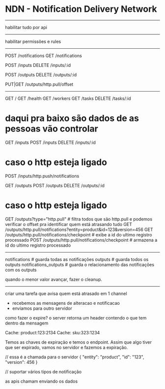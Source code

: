# NDN - Notification Delivery Network

---
habilitar tudo por api

---
habilitar permissões e rules

---
POST /notifications
GET  /notifications

POST   /inputs
DELETE /inputs/:id

POST   /outputs
DELETE /outputs/:id


PUT|GET /outputs/http.pull/offset

---
GET    /
GET    /health
GET    /workers
GET    /tasks
DELETE /tasks/:id

# daqui pra baixo são dados de as pessoas vão controlar
GET    /inputs
POST   /inputs
DELETE /inputs/:id

# caso o http esteja ligado
POST /inputs/http.push/notifications

GET    /outputs
POST   /outputs
DELETE /outputs/:id

# caso o http esteja ligado
GET  /outputs?type="http.pull" # filtra todos que são http.pull e podemos verificar o offset pra identificar quem está atrasando tudo
GET  /outputs/http.pull/notifications?entity=product&id=123&version=456
GET  /outputs/http.pull/notifications/checkpoint # exibe a id do ultimo registro processado
POST /outputs/http.pull/notifications/checkpoint # armazena a id do ultimo registro processado

---
notifications # guarda todas as notificações
outputs # guarda todos os outputs
notifications_outputs # guarda o relacionamento das notificações com os outputs

quando o menor valor avançar, fazer o cleanup.

---
criar uma tarefa que avisa quem está atrasado em 1 channel















- recebemos as mensagens de alteracao e notificacao
- enviamos para outro servidor

como fazer o expire?
o server retorna um header contendo o que tem dentro da mensagem

Cache: product:123:2134
Cache: sku:323:1234

Temos as chaves de expiração e temos o endpoint.
Assim que algo tiver que ser expirado, vamos no servidor e fazemos a expiração.

// essa é a chamada para o servidor
{
  "entity": "product",
  "id": "123",
  "version": 456
}

// suportar vários tipos de notificação


as apis chamam enviando os dados
